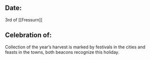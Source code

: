 ## Date:
3rd of [[Fressurn]]
## Celebration of:
Collection of the year’s harvest is marked by festivals in the cities and feasts in the towns, both beacons recognize this holiday.